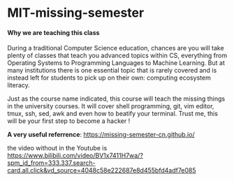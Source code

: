 # MIT-missing-semester
#### Why we are teaching this class

During a traditional Computer Science education, chances are you will take plenty of classes that teach you advanced topics within CS, everything from Operating Systems to Programming Languages to Machine Learning. But at many institutions there is one essential topic that is rarely covered and is instead left for students to pick up on their own: computing ecosystem literacy.

Just as the course name indicated, this course will teach the missing things in the university courses. It will cover shell programming, git, vim editor, tmux, ssh, sed, awk and even how to beatify your terminal. Trust me, this will be your first step to become a hacker !

**A very useful referrence**: https://missing-semester-cn.github.io/

the video without in the Youtube is https://www.bilibili.com/video/BV1x7411H7wa/?spm_id_from=333.337.search-card.all.click&vd_source=4048c58e222687e8d455bfd4adf7e085



